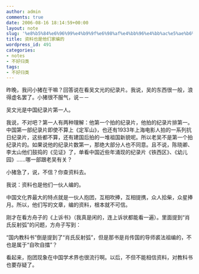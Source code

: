 ```yaml
---
author: admin
comments: true
date: 2006-08-16 18:14:59+00:00
layout: note
slug: '%e8%b5%84%e6%96%99%e4%b9%9f%e6%98%af%e4%bb%96%e4%bb%ac%e5%ae%b6%e7%bc%96%e7%9a%84'
title: 资料也是他们家编的
wordpress_id: 491
categories:
- notes
- 不好归类
tags:
- 不好归类
---
```


昨晚，我问小猪在干嘛？回答说在看吴文光的纪录片。我说，吴的东西很一般，浪得虚名罢了。小猪很不服气，说－－

吴文光是中国纪录片第一人。

我说，不对吧？第一人有两种理解：他第一个拍的纪录片，他拍的纪录片排第一。中国第一部纪录片即使不算上《定军山》，也还有1933年上海电影人拍的一系列抗日纪录片，这些都不算，还有建国后拍的一堆祖国新貌呢。所以老吴不是第一个拍纪录片的。如果说他的纪录片数第一，那绝大部分人也不同意。且不说，陈晓卿、李太山他们鼓捣的《见证》了，单看中国近些年涌现的纪录片《铁西区》、《幼儿园》……哪一部跟老吴有关？

小猪急了，说，不信？你查资料去。

我说：资料也是他们一伙人编的。

中国文化界最大的特点就是一伙人抱团，互相吹捧，互相提携，众人拾柴，众星捧月。所以，他们写的文章，编的资料，根本就不可信。

刚才在看方舟子的《上诉书》（我真是闲的，连上诉状都能看一遍）。里面提到“肖氏反射弧”的问题，方舟子写到：

“国内教科书”倒是提到了“肖氏反射弧”，但是那书是肖传国的导师裘法祖编的，不也是属于“自吹自擂”？

看起来，抱团现象在中国学术界也很流行啊。以后，不但不能相信资料，对教科书也要存疑了。
